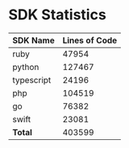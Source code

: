 # SDK Statistics

| SDK Name | Lines of Code |
| -------- | ------------- |
| ruby | 47954 |
| python | 127467 |
| typescript | 24196 |
| php | 104519 |
| go | 76382 |
| swift | 23081 |
| **Total** | 403599 |
